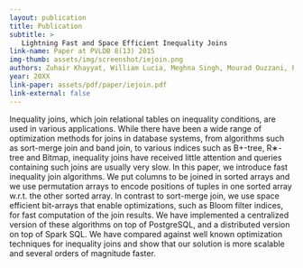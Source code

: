 ```yaml
---
layout: publication
title: Publication
subtitle: >
   Lightning Fast and Space Efficient Inequality Joins
link-name: Paper at PVLDB 8(13) 2015
img-thumb: assets/img/screenshot/iejoin.png
authors: Zuhair Khayyat, William Lucia, Meghna Singh, Mourad Ouzzani, Paolo Papotti, Jorge-Arnulfo Quiané-Ruiz, Nan Tang and Panos Kalnis
year: 20XX
link-paper: assets/pdf/paper/iejoin.pdf
link-external: false
---
```


Inequality joins, which join relational tables on inequality conditions, are used in various applications. While there have been a wide range of optimization methods for joins in database systems, from algorithms such as sort-merge join and band join, to various indices such as B+-tree, R∗-tree and Bitmap, inequality joins have received little attention and queries containing such joins are usually very slow. In this paper, we introduce fast inequality join algorithms. We put columns to be joined in sorted arrays and we use permutation arrays to encode positions of tuples in one sorted array w.r.t. the other sorted array. In contrast to sort-merge join, we use space efficient bit-arrays that enable optimizations, such as Bloom filter indices, for fast computation of the join results. We have implemented a centralized version of these algorithms on top of PostgreSQL, and a distributed version on top of Spark SQL. We have compared against well known optimization techniques for inequality joins and show that our solution is more scalable and several orders of magnitude faster.
